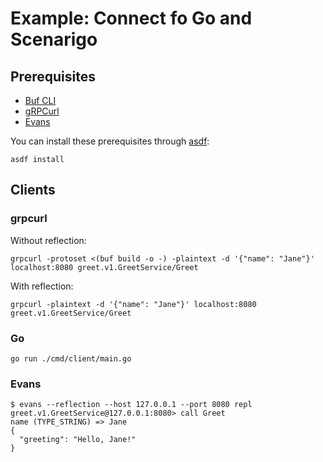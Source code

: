 # Example: Connect fo Go and Scenarigo

## Prerequisites

- [Buf CLI](https://buf.build/docs/installation)
- [gRPCurl](https://github.com/fullstorydev/grpcurl)
- [Evans](https://github.com/ktr0731/evans)

You can install these prerequisites through [asdf](https://asdf-vm.com):

```shell
asdf install
```

## Clients

### grpcurl

Without reflection:

```shell
grpcurl -protoset <(buf build -o -) -plaintext -d '{"name": "Jane"}' localhost:8080 greet.v1.GreetService/Greet
```

With reflection:

```shell
grpcurl -plaintext -d '{"name": "Jane"}' localhost:8080 greet.v1.GreetService/Greet
```

### Go

```shell
go run ./cmd/client/main.go
```

### Evans

```shell
$ evans --reflection --host 127.0.0.1 --port 8080 repl
greet.v1.GreetService@127.0.0.1:8080> call Greet
name (TYPE_STRING) => Jane
{
  "greeting": "Hello, Jane!"
}
```